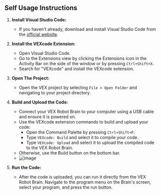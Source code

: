 ## Self Usage Instructions

1. **Install Visual Studio Code:**
   - If you haven't already, download and install Visual Studio Code from the [official website](https://code.visualstudio.com/).

2. **Install the VEXcode Extension:**
   - Open Visual Studio Code.
   - Go to the Extensions view by clicking the Extensions icon in the Activity Bar on the side of the window or by pressing `Ctrl+Shift+X`.
   - Search for "VEXcode" and install the VEXcode extension.

3. **Open The Project:**
   - Open the  VEX project by selecting `File > Open Folder` and navigating to your project directory.

6. **Build and Upload the Code:**
   - Connect your VEX Robot Brain to your computer using a USB cable and ensure it is powered on.
   - Use the VEXcode extension commands to build and upload your code:
     - Open the Command Palette by pressing `Ctrl+Shift+P`.
     - Type `VEXcode: Build` and select it to compile your code.
     - Type `VEXcode: Upload` and select it to upload the compiled code to the VEX Robot Brain.
    - Otherwise, use the Build button on the bottom bar.
    - ![image](https://github.com/user-attachments/assets/82960c81-7e13-438a-9724-a025992cbf90)

7. **Run the Code:**
   - After the code is uploaded, you can run it directly from the VEX Robot Brain. Navigate to the program menu on the Brain's screen, select your program, and press the run button.
